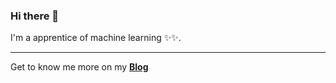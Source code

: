 ### Hi there 👋

I'm a apprentice of machine learning ✨✨.

-------
Get to know me more on my **[Blog](https://huybik.github.io)**
<!---
huybik/huybik is a ✨ special ✨ repository because its `README.md` (this file) appears on your GitHub profile.
You can click the Preview link to take a look at your changes.
--->
